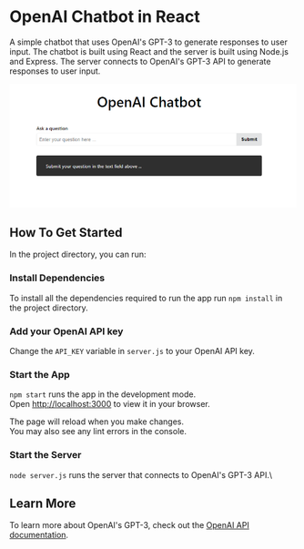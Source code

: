 # OpenAI Chatbot in React

A simple chatbot that uses OpenAI's GPT-3 to generate responses to user input. The chatbot is built using React and the server is built using Node.js and Express. The server connects to OpenAI's GPT-3 API to generate responses to user input.

![OpenAI Chatbot Screenshot](public/screenshot.png "Chatbot Screenshot")

## How To Get Started

In the project directory, you can run:

### Install Dependencies

To install all the dependencies required to run the app run `npm install` in the project directory.

### Add your OpenAI API key

Change the `API_KEY` variable in `server.js` to your OpenAI API key.

### Start the App

`npm start` runs the app in the development mode.\
Open [http://localhost:3000](http://localhost:3000) to view it in your browser.

The page will reload when you make changes.\
You may also see any lint errors in the console.

### Start the Server

`node server.js` runs the server that connects to OpenAI's GPT-3 API.\

## Learn More

To learn more about OpenAI's GPT-3, check out the [OpenAI API documentation](https://beta.openai.com/docs/).

